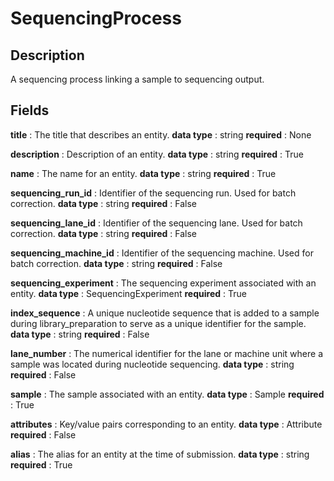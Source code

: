 # SequencingProcess

## Description

A sequencing process linking a sample to sequencing output.

## Fields


**title** : The title that describes an entity.
**data type** : string
**required** : None

**description** : Description of an entity.
**data type** : string
**required** : True

**name** : The name for an entity.
**data type** : string
**required** : True

**sequencing_run_id** : Identifier of the sequencing run. Used for batch correction.
**data type** : string
**required** : False

**sequencing_lane_id** : Identifier of the sequencing lane. Used for batch correction.
**data type** : string
**required** : False

**sequencing_machine_id** : Identifier of the sequencing machine. Used for batch correction.
**data type** : string
**required** : False

**sequencing_experiment** : The sequencing experiment associated with an entity.
**data type** : SequencingExperiment
**required** : True

**index_sequence** : A unique nucleotide sequence that is added to a sample during library_preparation to serve as a unique identifier for the sample.
**data type** : string
**required** : False

**lane_number** : The numerical identifier for the lane or machine unit where a sample was located during nucleotide sequencing.
**data type** : string
**required** : False

**sample** : The sample associated with an entity.
**data type** : Sample
**required** : True

**attributes** : Key/value pairs corresponding to an entity.
**data type** : Attribute
**required** : False

**alias** : The alias for an entity at the time of submission.
**data type** : string
**required** : True

